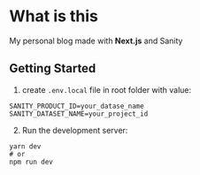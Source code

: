 # What is this

My personal blog made with **Next.js** and Sanity

## Getting Started

1. create `.env.local` file in root folder with value:

```shell
SANITY_PRODUCT_ID=your_datase_name
SANITY_DATASET_NAME=your_project_id
```

2. Run the development server:

```shell
yarn dev
# or
npm run dev
```
